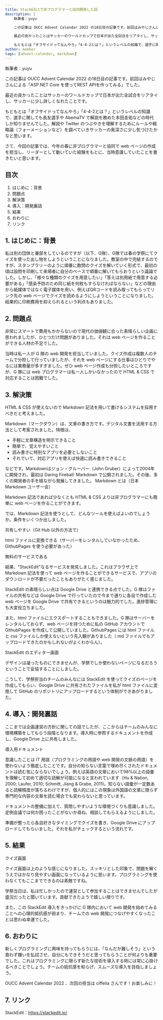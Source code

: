 ```yaml
---
title: StackEditで非プログラマーと協同開発した話
description: |
    執筆者：yuyu

    この記事は OUCC Advent Calendar 2022 の18日目の記事です。前回はみやじさんによる「ASP.NET Core を使ってREST APIを作ってみる」でした。

    最近の良かったことはサッカーのワールドカップで日本が出た全試合をリアタイし、サッカーに少し詳しくなれたことです。

    もともとは「オフサイドってなんやろ」「4-4-2とは？」というレベルの知識で、選手に関しても長友選手や AbemaTV で解説を務めた本田圭佑などの時代しか知りませんでした。解説や Twitter のつぶやきを理解するためにルールや戦略論（フォーメーションなど）を調べていきサッカーの奥深さに少し気づけたかなと思います。
author: member
tags: [advent-calendar, markdown]
---
```

執筆者：yuyu

この記事は OUCC Advent Calendar 2022 の18日目の記事です。前回はみやじさんによる「ASP.NET Core を使ってREST APIを作ってみる」でした。

最近の良かったことはサッカーのワールドカップで日本が出た全試合をリアタイし、サッカーに少し詳しくなれたことです。

もともとは「オフサイドってなんやろ」「4-4-2とは？」というレベルの知識で、選手に関しても長友選手や AbemaTV で解説を務めた本田圭佑などの時代しか知りませんでした。解説や Twitter のつぶやきを理解するためにルールや戦略論（フォーメーションなど）を調べていきサッカーの奥深さに少し気づけたかなと思います。

さて、今回の記事では、今年の春に非プログラマーと協同で web ページの作成を担当し、リーダーとして動いていた経験をもとに、当時意識していたことを書きたいと思います。

## 目次

1. はじめに：背景
2. 問題点
3. 解決策
4. 導入：開発裏話
5. 結果
6. おわりに
7. リンク

## 1. はじめに：背景

私は別の団体と兼部をしているのですが（以下、G隊）、G隊では春の学祭にてクイズを使った出し物をしようということになりました。教室の中で完結するのですが、スタンプラリーのように順番に数問のクイズを解いていく形式で、最初の頃は設問を印刷して来場者に自分のペースで順番に解いてもらおうという議論でした。しかし、「様々な種類のクイズを用意したい」「答えは別用紙で用意する必要がある」「感染予防のため同じ紙を何枚もすらなければならない」などの理由から紙媒体ではなく電子媒体を用い、例えばQRコードを読み取ってもらってリンク先の web ページでクイズを読めるようにしようということになりました。結果的に印刷費用を抑えられるという利点もありました。

## 2. 問題点

非常にスマートで費用もかからないので現代の価値観に合った素晴らしい企画に思われましたが、ひとつだけ問題がありました。それは web ページを作ることができる人材の不足でした。

当時は私一人が G 隊の web 開発を担当していました。クイズ作成は複数人のチームで分担して行っていましたが、それを web ページにする仕事はひとりでやるには業務量が多すぎました。ぜひ web ページ作成も分担したいところですが、G 隊には web プログラマーは私一人しかいなかったので HTML & CSS で対応することは困難でした。

## 3. 解決策

HTML & CSS が使えないので Markdown 記法を用いて書けるシステムを採用すべきだと考えました。

Markdown（マークダウン）は、文章の書き方です。デジタル文書を活用する方法として考案されました。特徴は、

- 手軽に文章構造を明示できること
- 簡単で、覚えやすいこと
- 読み書きに特別なアプリを必要としないこと
- それでいて、対応アプリを使えば快適に読み書きできること

などです。Markdownはジョン・グルーバー（John Gruber）によって2004年に開発され、最初は Daring Fireball: Markdown で公開されました。その後、多くの開発者の手を経ながら発展してきました。
Markdown とは（日本 Markdown ユーザー会）

Markdown 記法であれば少なくとも HTML & CSS よりは非プログラマーにも簡単に web ページを作ることができます。

では、Markdown 記法を使うとして、どんなツールを使えばよいのでしょうか。条件をいくつか出しました。

共有しやすい（Git Hub 以外の方法で）

html ファイルに変換できる（サーバーをレンタルしていなかったため、GithubPages を使う必要があった）

無料のサービスである

結果、"StackEdit"なるサービスを発見しました。これはブラウザ上で Markdown 記法を使って web ページを作ることができるサービスで、アプリのダウンロードが不要だったこともありがたく感じました。

StackEdit の素晴らしい点は Google Drive と連携できる点でした。G 隊はファイルの共有などは Google Drive で行っていたので今まで通りに各自で作成した web ページを Google Drive で共有できるというのは魅力的でした。進捗管理にも大変役立ちました。

また、html ファイルにエクスポートすることもできました。G 隊はサーバーをレンタルしておらず、web ページを持つために私の GitHub アカウントで GithubPages を作成して公開していました。GithubPages には html ファイルと css ファイルしか使えないという先入観がありました（ md ファイルでもアップロードできたのかもしれないがよくわからん）。

StackEdit のエディター画面

デザインは凝ったものにできませんが、学祭でしか使わないページになるだろうということで妥協することにしました。

こうして、学祭担当のチームのみんなには StackEdit を使ってクイズのページを作成してもらい、Google Drive に共有されたファイルを私が html ファイルに変換して GitHub のリポジトリにアップロードするという体制ができあがりました。

## 4. 導入：開発裏話

ここまでは企画運営の方針に関しての話でしたが、ここからはチームのみんなに環境構築をしてもらう段階となります。導入時に参照するドキュメントを作成し、Google Drive 上に共有しました。

導入用ドキュメント

意識したことは IT 用語（プログラミングの用語や web 開発の文脈の用語）を使わないよう徹底したことです。自分の知らない言葉で埋め尽くされたドキュメントは読む気にならないでしょう。例えば英語の文章において98%以上の語彙を理解して初めて適切な読解が可能になると言われています（Hu & Nation, 2000; Laufer, 2010; Schmitt, Jiang & Grabe, 2011)。知らない語彙が一定数あると読解精度が落ちるわけですが、個人的にはこの現象は外国語の文章に限らず専門的な内容の文章を読む場合でも変わらないと思っています。

ドキュメントの整備に加えて、質問しやすいような環境づくりも意識しました。定例会議では何か困ったことがないか尋ね、相談してもらえるようにしました。

準備が整ったら各自好きなタイミングでクイズを書き、Google Drive にアップロードしてもらいました。それを私がチェックするという流れです。

## 5. 結果

クイズ画面

クイズ画面は上のような感じになりました。スッキリとした印象で、問題を解くうえではかなり見やすい画面になっているように思います。プログラミングを使わなくてもここまでできるのは素敵ですね。

学祭当日は、私は忙しかったので運営として参加することはできませんでしたが盛況だったと聞いています。貢献できたようで嬉しい限りです。

また、この StackEdit 導入をきっかけに G 隊内において web 開発を始めてみることへの心理的抵抗感が弱まり、チームでの web 開発につなげやすくなったことは思わぬ幸運でした。

## 6. おわりに

新しくプログラミングに興味を持ってもらうには、「なんだか難しそう」という食わず嫌いを払拭させ、自分にもできそうだと思ってもらうことが何よりも重要でした。これはプログラミングに限らず新たな技術を導入する時には常に心掛けるべきことでしょう。チームの抵抗感を和らげ、スムーズな導入を目指しましょう。

OUCC Advent Calendar 2022 、次回の担当は ciffelia さんです！お楽しみに！

## 7. リンク

StackEdit：https://stackedit.io/